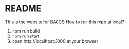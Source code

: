 # README
This is the website for BACCS
How to run this repo at local?
1. npm run build
2. npm run start
3. open http://localhost:3000 at your browser